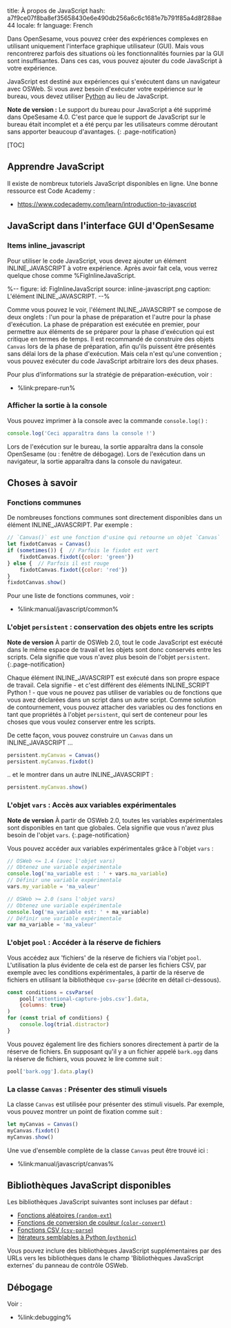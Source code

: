 title: À propos de JavaScript
hash: a7f9ce07f8ba8ef35658430e6e490db256a6c6c1681e7b791f85a4d8f288ae44
locale: fr
language: French

Dans OpenSesame, vous pouvez créer des expériences complexes en utilisant uniquement l'interface graphique utilisateur (GUI). Mais vous rencontrerez parfois des situations où les fonctionnalités fournies par la GUI sont insuffisantes. Dans ces cas, vous pouvez ajouter du code JavaScript à votre expérience.

JavaScript est destiné aux expériences qui s'exécutent dans un navigateur avec OSWeb. Si vous avez besoin d'exécuter votre expérience sur le bureau, vous devez utiliser [Python](%url:manual/python/about%) au lieu de JavaScript.

__Note de version :__ Le support du bureau pour JavaScript a été supprimé dans OpeSesame 4.0. C'est parce que le support de JavaScript sur le bureau était incomplet et a été perçu par les utilisateurs comme déroutant sans apporter beaucoup d'avantages.
{: .page-notification}

[TOC]


## Apprendre JavaScript

Il existe de nombreux tutoriels JavaScript disponibles en ligne. Une bonne ressource est Code Academy :

- <https://www.codecademy.com/learn/introduction-to-javascript>


## JavaScript dans l'interface GUI d'OpenSesame


### Items inline_javascript

Pour utiliser le code JavaScript, vous devez ajouter un élément INLINE_JAVASCRIPT à votre expérience. Après avoir fait cela, vous verrez quelque chose comme %FigInlineJavaScript.

%--
figure:
 id: FigInlineJavaScript
 source: inline-javascript.png
 caption: L'élément INLINE_JAVASCRIPT.
--%

Comme vous pouvez le voir, l'élément INLINE_JAVASCRIPT se compose de deux onglets : l'un pour la phase de préparation et l'autre pour la phase d'exécution. La phase de préparation est exécutée en premier, pour permettre aux éléments de se préparer pour la phase d'exécution qui est critique en termes de temps. Il est recommandé de construire des objets `Canvas` lors de la phase de préparation, afin qu'ils puissent être présentés sans délai lors de la phase d'exécution. Mais cela n'est qu'une convention ; vous pouvez exécuter du code JavaScript arbitraire lors des deux phases.

Pour plus d'informations sur la stratégie de préparation-exécution, voir :

- %link:prepare-run%


### Afficher la sortie à la console

Vous pouvez imprimer à la console avec la commande `console.log()` :

```js
console.log('Ceci apparaîtra dans la console !')
```

Lors de l'exécution sur le bureau, la sortie apparaîtra dans la console OpenSesame (ou : fenêtre de débogage). Lors de l'exécution dans un navigateur, la sortie apparaîtra dans la console du navigateur.


## Choses à savoir

### Fonctions communes

De nombreuses fonctions communes sont directement disponibles dans un élément INLINE_JAVASCRIPT. Par exemple :

```js
// `Canvas()` est une fonction d'usine qui retourne un objet `Canvas`
let fixdotCanvas = Canvas()
if (sometimes()) {  // Parfois le fixdot est vert
    fixdotCanvas.fixdot({color: 'green'})
} else {  // Parfois il est rouge
    fixdotCanvas.fixdot({color: 'red'})
}
fixdotCanvas.show()
```

Pour une liste de fonctions communes, voir :

- %link:manual/javascript/common%


### L'objet `persistent` : conservation des objets entre les scripts

__Note de version__ À partir de OSWeb 2.0, tout le code JavaScript est exécuté dans le même espace de travail et les objets sont donc conservés entre les scripts. Cela signifie que vous n'avez plus besoin de l'objet `persistent`.
{:.page-notification}

Chaque élément INLINE_JAVASCRIPT est exécuté dans son propre espace de travail. Cela signifie - et c'est différent des éléments INLINE_SCRIPT Python ! - que vous ne pouvez pas utiliser de variables ou de fonctions que vous avez déclarées dans un script dans un autre script. Comme solution de contournement, vous pouvez attacher des variables ou des fonctions en tant que propriétés à l'objet `persistent`, qui sert de conteneur pour les choses que vous voulez conserver entre les scripts.

De cette façon, vous pouvez construire un `Canvas` dans un INLINE_JAVASCRIPT ...

```js
persistent.myCanvas = Canvas()
persistent.myCanvas.fixdot()
```

.. et le montrer dans un autre INLINE_JAVASCRIPT :

```js
persistent.myCanvas.show()
```


### L'objet `vars` : Accès aux variables expérimentales

__Note de version__ À partir de OSWeb 2.0, toutes les variables expérimentales sont disponibles en tant que globales. Cela signifie que vous n'avez plus besoin de l'objet `vars`.
{:.page-notification}

Vous pouvez accéder aux variables expérimentales grâce à l'objet `vars` :

```js
// OSWeb <= 1.4 (avec l'objet vars)
// Obtenez une variable expérimentale
console.log('ma_variable est : ' + vars.ma_variable)
// Définir une variable expérimentale
vars.my_variable = 'ma_valeur'

// OSWeb >= 2.0 (sans l'objet vars)
// Obtenez une variable expérimentale
console.log('ma_variable est: ' + ma_variable)
// Définir une variable expérimentale
var ma_variable = 'ma_valeur'
```


### L'objet `pool` : Accéder à la réserve de fichiers

Vous accédez aux 'fichiers' de la réserve de fichiers via l'objet `pool`. L'utilisation la plus évidente de cela est de parser les fichiers CSV, par exemple avec les conditions expérimentales, à partir de la réserve de fichiers en utilisant la bibliothèque `csv-parse` (décrite en détail ci-dessous).

```js
const conditions = csvParse(
    pool['attentional-capture-jobs.csv'].data,
    {columns: true}
)
for (const trial of conditions) {
    console.log(trial.distractor)
}
```

Vous pouvez également lire des fichiers sonores directement à partir de la réserve de fichiers. En supposant qu'il y a un fichier appelé `bark.ogg` dans la réserve de fichiers, vous pouvez le lire comme suit :

```js
pool['bark.ogg'].data.play()
```


### La classe `Canvas` : Présenter des stimuli visuels

La classe `Canvas` est utilisée pour présenter des stimuli visuels. Par exemple, vous pouvez montrer un point de fixation comme suit :

```js
let myCanvas = Canvas()
myCanvas.fixdot()
myCanvas.show()
```

Une vue d'ensemble complète de la classe `Canvas` peut être trouvé ici :

- %link:manual/javascript/canvas%

## Bibliothèques JavaScript disponibles

Les bibliothèques JavaScript suivantes sont incluses par défaut :

- [Fonctions aléatoires (`random-ext`)](%url:manual/javascript/random%)
- [Fonctions de conversion de couleur (`color-convert`)](%url:manual/javascript/color-convert%)
- [Fonctions CSV (`csv-parse`)](%url:manual/javascript/csv%)
- [Itérateurs semblables à Python (`pythonic`)](%url:manual/javascript/pythonic%)

Vous pouvez inclure des bibliothèques JavaScript supplémentaires par des URLs vers les bibliothèques dans le champ 'Bibliothèques JavaScript externes' du panneau de contrôle OSWeb.


## Débogage

Voir :

- %link:debugging%